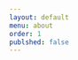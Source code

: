```yaml
---
layout: default
menu: about
order: 1
publshed: false
---
```


<!-- {% for post in site.posts %}
<div class="card">
  <div class="card-header">
    <div class="card-subtitle h-100">
      <h3 class="text-center">{{ post.date | date: "%b %d" }}</h3>
      <h3 class="text-center">{{ post.date | date: "%Y" }}</h3>
    </div>
    <div class="card-title h-100 align-middle">
      <h3>{{ post.title }}</h3>
    </div>  
  </div>
  <div class="card-body">
    <div class="card-text">
      {{ post.content | strip_html | truncate: 400 }}
    </div>
    <a href="{{ site.url }}{{ post.url }}" class="card-link btn btn-primary">Read More</a>
  </div>
  {% if post.tags.size > 0 %}  
  <div class="card-footer">
    tags: {{ post.tags | join: ' | ' }}
  </div>
  {% endif %}
</div>
{% endfor %} -->

